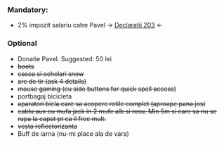 
### Mandatory:
* 2% impozit salariu catre Pavel -> [Declaratii 203](https://github.com/xdanx/wishlist/tree/master/230) <-

### Optional
* Donatie Pavel. Suggested: 50 lei
* ~~boots~~
* ~~casca si ochelari snow~~
* ~~arc de tir (ask 4 details)~~
* ~~mouse gaming (cu side buttons for quick spell access)~~
* portbagaj bicicleta
* ~~aparatori bicla care sa acopere rotile complet (aproape pana jos)~~
* ~~cablu aux cu mufa jack in 2 mufe alb si rosu. Min 5m si care sa nu se rupa la capat pt ca il frec mult.~~
* ~~vesta reflectorizanta~~
* Buff de iarna (nu-mi place ala de vara)
